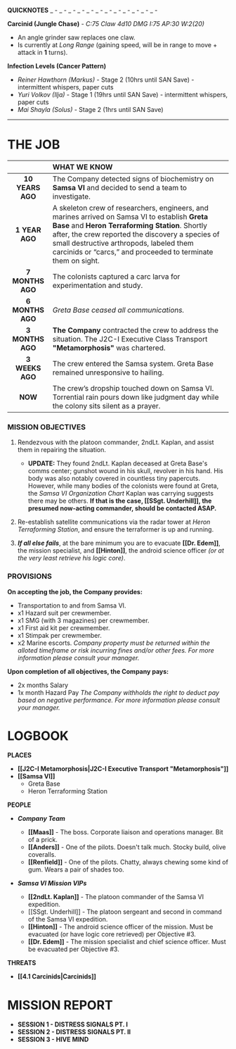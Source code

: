 **QUICKNOTES**
_ - _ - _ - _ - _ - _ - _ - _ - _ - _ - _ - _ - 

**Carcinid (Jungle Chase)** - *C:75 Claw 4d10 DMG I:75 AP:30 W:2(20)*
- An angle grinder saw replaces one claw.
- Is currently at *Long Range* (gaining speed, will be in range to move + attack in **1** turns).

**Infection Levels (Cancer Pattern)**
- *Reiner Hawthorn (Markus)* - Stage 2 (10hrs until SAN Save) - intermittent whispers, paper cuts
- *Yuri Volkov (Ilja)* - Stage 1 (19hrs until SAN Save) - intermittent whispers, paper cuts
- *Mai Shayla (Solus)* - Stage 2 (1hrs until SAN Save)





---



# **THE JOB**

|                    | **WHAT WE KNOW**                                                                                                                                                                                                                                                                                                  |
| :----------------: | :---------------------------------------------------------------------------------------------------------------------------------------------------------------------------------------------------------------------------------------------------------------------------------------------------------------- |
|  **10 YEARS AGO**  | The Company detected signs of biochemistry on **Samsa VI** and decided to send a team to investigate.                                                                                                                                                                                                             |
|   **1 YEAR AGO**   | A skeleton crew of researchers, engineers, and marines arrived on Samsa VI to establish **Greta Base** and **Heron Terraforming Station**. Shortly after, the crew reported the discovery a species of small destructive arthropods, labeled them carcinids or “carcs,” and proceeded to terminate them on sight. |
|  **7 MONTHS AGO**  | The colonists captured a carc larva for experimentation and study.                                                                                                                                                                                                                                                |
|  **6 MONTHS AGO**  | *Greta Base ceased all communications.*                                                                                                                                                                                                                                                                           |
|  **3 MONTHS AGO**  | **The Company** contracted the crew to address the situation. The J2C-I Executive Class Transport **"Metamorphosis"** was chartered.                                                                                                                                                                              |
| **3<br>WEEKS AGO** | The crew entered the Samsa system. Greta Base remained unresponsive to hailing.                                                                                                                                                                                                                                   |
|      **NOW**       | The crew’s dropship touched down on Samsa VI. Torrential rain pours down like judgment day while the colony sits silent as a prayer.                                                                                                                                                                              |

### **MISSION OBJECTIVES**
1. Rendezvous with the platoon commander, 2ndLt. Kaplan, and assist them in repairing the situation.
   - **UPDATE:** They found 2ndLt. Kaplan deceased at Greta Base's comms center; gunshot wound in his skull, revolver in his hand. His body was also notably covered in countless tiny papercuts. However, while many bodies of the colonists were found at Greta, the *Samsa VI Organization Chart* Kaplan was carrying suggests there may be others. **If that is the case, [[SSgt. Underhill]], the presumed now-acting commander, should be contacted ASAP.**

2. Re-establish satellite communications via the radar tower at *Heron Terraforming Station*, and ensure the terraformer is up and running.

3. ***If all else fails***, at the bare minimum you are to evacuate **[[Dr. Edem]]**, the mission specialist, and **[[Hinton]]**, the android science officer *(or at the very least retrieve his logic core)*.

### **PROVISIONS**
**On accepting the job, the Company provides:**
- Transportation to and from Samsa VI.
- x1 Hazard suit per crewmember.
- x1 SMG (with 3 magazines) per crewmember.
- x1 First aid kit per crewmember.
- x1 Stimpak per crewmember.
- x2 Marine escorts.
*Company property must be returned within the alloted timeframe or risk incurring fines and/or other fees. For more information please consult your manager.*

**Upon completion of all objectives, the Company pays:**
- 2x months Salary
- 1x month Hazard Pay
*The Company withholds the right to deduct pay based on negative performance. For more information please consult your manager.*


# **LOGBOOK**

**PLACES**
- **[[J2C-I Metamorphosis|J2C-I Executive Transport "Metamorphosis"]]**
- **[[Samsa VI]]**
   - Greta Base
   - Heron Terraforming Station


**PEOPLE**
- ***Company Team***
   - **[[Maas]]** - The boss. Corporate liaison and operations manager. Bit of a prick.
   - **[[Anders]]** - One of the pilots. Doesn't talk much. Stocky build, olive coveralls.
   - **[[Renfield]]** - One of the pilots. Chatty, always chewing some kind of gum. Wears a pair of shades too.

- ***Samsa VI Mission VIPs***
   - **[[2ndLt. Kaplan]]** - The platoon commander of the Samsa VI expedition.
   - [[SSgt. Underhill]] - The platoon sergeant and second in command of the Samsa VI expedition.
   - **[[Hinton]]** - The android science officer of the mission. Must be evacuated (or have logic core retrieved) per Objective #3.
   - **[[Dr. Edem]]** - The mission specialist and chief science officer. Must be evacuated per Objective #3.


**THREATS**
- **[[4.1 Carcinids|Carcinids]]**


# **MISSION REPORT**

- **SESSION 1 - DISTRESS SIGNALS PT. I**
- **SESSION 2 - DISTRESS SIGNALS PT. II**
- **SESSION 3 - HIVE MIND**
  